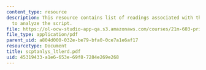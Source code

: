 ```yaml
---
content_type: resource
description: This resource contains list of readings associated with the course material
  to analyze the script.
file: https://ol-ocw-studio-app-qa.s3.amazonaws.com/courses/21m-603-principles-of-design-fall-2005/45319433a1e6653e69f87284e269e268_scptanlys_ltlerd.pdf
file_type: application/pdf
parent_uid: a804d000-032e-be79-bfa0-0ce7a1e6af17
resourcetype: Document
title: scptanlys_ltlerd.pdf
uid: 45319433-a1e6-653e-69f8-7284e269e268
---
```

